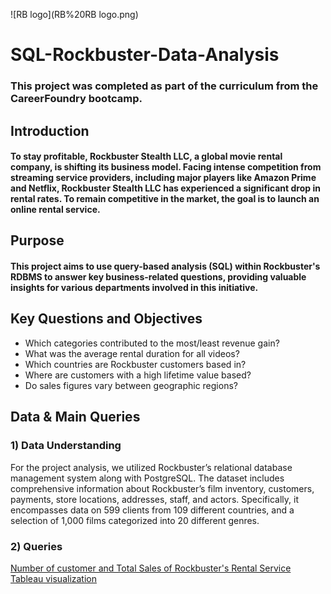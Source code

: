  ![RB logo](RB%20RB logo.png) 
# SQL-Rockbuster-Data-Analysis

### This project was completed as part of the curriculum from the CareerFoundry bootcamp.

## Introduction
#### To stay profitable, Rockbuster Stealth LLC, a global movie rental company, is shifting its business model. Facing intense competition from streaming service providers, including major players like Amazon Prime and Netflix, Rockbuster Stealth LLC has experienced a significant drop in rental rates. To remain competitive in the market, the goal is to launch an online rental service.

## Purpose
#### This project aims to use query-based analysis (SQL) within Rockbuster's RDBMS to answer key business-related questions, providing valuable insights for various departments involved in this initiative.


## Key Questions and Objectives

- Which categories contributed to the most/least revenue gain?
- What was the average rental duration for all videos? 
- Which countries are Rockbuster customers based in? 
- Where are customers with a high lifetime value based? 
- Do sales figures vary between geographic regions?

## Data & Main Queries

### 1) Data Understanding

For the project analysis, we utilized Rockbuster’s relational database management system along with PostgreSQL. The dataset includes comprehensive information about Rockbuster’s film inventory, customers, payments, store locations, addresses, staff, and actors. Specifically, it encompasses data on 599 clients from 109 different countries, and a selection of 1,000 films categorized into 20 different genres.

### 2) Queries 











[Number of customer and Total Sales of Rockbuster's Rental Service Tableau visualization](https://public.tableau.com/app/profile/oumaima.salmi/viz/NumberofcustomerandtotalsalesofRockbustersRentalService_CFAchievement3/Sheet1?publish=yes)
